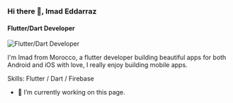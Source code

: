 ### Hi there 👋, Imad Eddarraz
#### Flutter/Dart Developer
![Flutter/Dart Developer](https://storage.googleapis.com/cms-storage-bucket/6a07d8a62f4308d2b854.svg)

I'm Imad from Morocco, a flutter developer building beautiful apps for both Android and iOS with love, I really enjoy building mobile apps.

Skills: Flutter / Dart / Firebase 

- 🔭 I’m currently working on this page. 




